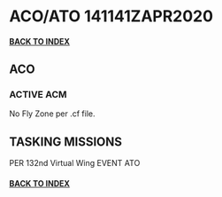 # ACO/ATO 141141ZAPR2020

#### [BACK TO INDEX](https://daviddcs.github.io/nttr/) 

## ACO

### ACTIVE ACM
No Fly Zone per .cf file.

## TASKING MISSIONS  

PER 132nd Virtual Wing EVENT ATO



#### [BACK TO INDEX](https://daviddcs.github.io/nttr/) 